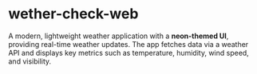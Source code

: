 # wether-check-web
A modern, lightweight weather application with a **neon-themed UI**, providing real-time weather updates. The app fetches data via a weather API and displays key metrics such as temperature, humidity, wind speed, and visibility.
